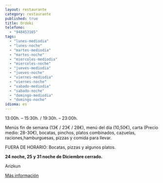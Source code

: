 ```yaml
---
layout: restaurante
category: restaurante
published: true
title: Ordoki
telefono: 
  - "948453165"
tags: 
  - "lunes-mediodia"
  - "lunes-noche"
  - "martes-mediodia"
  - "martes-noche"
  - "miercoles-mediodia"
  - "miercoles-noche"
  - "jueves-mediodia"
  - "jueves-noche"
  - "viernes-mediodia"
  - "viernes-noche"
  - "sabado-mediodia"
  - "sabado-noche"
  - "domingo-mediodia"
  - "domingo-noche"
idioma: es
---
```


13:00h. – 15:30h. / 19:30h. – 23:00h.

Menús fin de semana (13€ / 23€ / 28€), menú del día (10,50€), carta (Precio medio: 28-30€), bocatas, pinchos, platos combinados, cazuelas, raciones,hamburguesas, pizzas y comida para llevar.

FUERA DE HORARIO: Bocatas, pizzas y algunos platos.

**24 noche, 25 y 31 noche de Diciembre cerrado.**

Arizkun

[Más información](http://www.consorciobertiz.org/consorcio/dondecomer/restaurantes/arizkun-es-0-174/asador-ordoki.html)